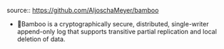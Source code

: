 source:: https://github.com/AljoschaMeyer/bamboo

- 🎍Bamboo is a cryptographically secure, distributed, single-writer append-only log 
  that supports transitive partial replication and local deletion of data.